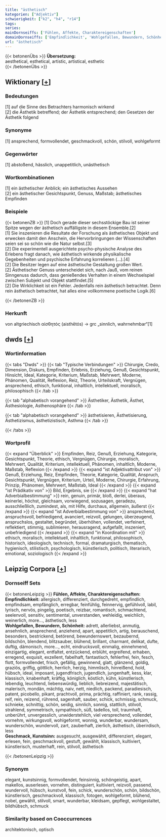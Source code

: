 ```yaml
---
title: "ästhetisch"
kategorien: ["Adjektiv"]
schwierigkeit: ["k2", "h4", "r14"]
tags:
series:
mainDornseiffs: ['Fühlen, Affekte, Charaktereigenschaften']
domainDornseiffs: ['Empfindlichkeit', 'Wohlgefallen, Bewundern, Schönheit', 'Geschmack, Kunstsinn']
url: "ästhetisch"
---
```


{{< betonenÜbs >}}
**Übersetzung:**  
aesthetical, esthetical, artistic, artistical, esthetic  
{{< /betonenÜbs >}}

## Wiktionary [[+](https://de.wiktionary.org/wiki/ästhetisch)]

### Bedeutungen
[1] auf die Sinne des Betrachters harmonisch wirkend  
[2] die Ästhetik betreffend; der Ästhetik entsprechend; den Gesetzen der Ästhetik folgend  

### Synonyme
[1] ansprechend, formvollendet, geschmackvoll, schön, stilvoll, wohlgeformt  

### Gegenwörter
[1] abstoßend, hässlich, unappetitlich, unästhetisch  

### Wortkombinationen
[1] ein ästhetischer Anblick; ein ästhetisches Aussehen  
[2] ein ästhetischer Gesichtspunkt, Genuss, Maßstab; ästhetisches Empfinden  

### Beispiele
{{< betonenZB >}}
[1] Doch gerade dieser sechsstöckige Bau ist seiner Spitze wegen der ästhetisch auffälligste in diesem Ensemble.[2]  
[1] Sie inszenieren die Resultate der Forschung als ästhetisches Objekt und erwecken damit den Anschein, die Hervorbringungen der Wissenschaften seien sei so schön wie die Natur selbst.[3]  
[2] Die experimentell ausgerichtete psycho-physische Analyse des Erlebens fragt danach, wie ästhetisch wirkende physikalische Gegebenheiten und psychische Erfahrung korrelieren (…).[4]  
[2] Die Besitzer legen auf eine ästhetische Gestaltung großen Wert.  
[2] Ästhetischer Genuss unterscheidet sich, nach Jauß, vom reinen Sinngenuss dadurch, dass genießendes Verhalten in einem Wechselspiel zwischen Subjekt und Objekt stattfindet.[5]  
[2] Die Wirklichkeit ist ein Fehler. Jedenfalls rein ästhetisch betrachtet. Denn rein ästhetisch betrachtet, hat alles eine vollkommene poetische Logik.[6]  

{{< /betonenZB >}}
### Herkunft
von altgriechisch αἰσθητός (aisthētós) → grc „sinnlich, wahrnehmbar“[1]  



## dwds [[+](https://www.dwds.de/wb/ästhetisch)]

### Wortinformation
{{< tabs "Dwds" >}}
{{< tab "Typische Verbindungen" >}}
Chirurgie, Credo, Dimension, Diskurs, Empfinden, Erlebnis, Erziehung, Genuß, Gesichtspunkt, Hinsicht, Ideal, Kategorie, Kriterium, Maßstab, Mehrwert, Moderne, Phänomen, Qualität, Reflexion, Reiz, Theorie, Urteilskraft, Vergnügen, ansprechend, ethisch, funktional, inhaltlich, intellektuell, moralisch, philosophisch
{{< /tab >}}

{{< tab "alphabetisch vorangehend" >}}
Ästhetiker, Ästhetik, Ästhet, Ästhesiologie, Asthenosphäre
{{< /tab >}}

{{< tab "alphabetisch vorangehend" >}}
ästhetisieren, Ästhetisierung, Ästhetizismus, ästhetizistisch, Asthma
{{< /tab >}}

{{< /tabs >}}

### Wortprofil
{{< expand "Überblick" >}} Empfinden, Reiz, Genuß, Erziehung, Kategorie, Gesichtspunkt, Theorie, ethisch, Vergnügen, Chirurgie, moralisch, Mehrwert, Qualität, Kriterium, intellektuell, Phänomen, inhaltlich, Moderne, Maßstab, Reflexion {{< /expand >}}
{{< expand "ist Adjektivattribut von" >}} Genuß, Erziehung, Reiz, Empfinden, Theorie, Kategorie, Qualität, Anspruch, Gesichtspunkt, Vergnügen, Kriterium, Urteil, Moderne, Chirurgie, Erfahrung, Prinzip, Phänomen, Mehrwert, Maßstab, Ideal {{< /expand >}}
{{< expand "ist Prädikativ von" >}} Bild, Ergebnis, sie {{< /expand >}}
{{< expand "hat Adverbialbestimmung" >}} rein, genuin, primär, bloß, derlei, überaus, keinerlei, höchst, gleichsam, vorwiegend, sozusagen, geradezu, ausschließlich, zumindest, als, mit Hilfe, durchaus, allgemein, äußerst {{< /expand >}}
{{< expand "ist Adverbialbestimmung von" >}} ansprechend, anspruchsvoll, befriedigend, avanciert, reizvoll, gelungen, überzeugend, anspruchslos, gestaltet, begründet, überhöhen, vollendet, verfeinert, reflektiert, stimmig, sublimieren, herausragend, aufgefaßt, inszeniert, unbefriedigend {{< /expand >}}
{{< expand "in Koordination mit" >}} ethisch, moralisch, intellektuell, inhaltlich, funktional, philosophisch, historisch, ideologisch, technisch, formal, dramaturgisch, thematisch, hygienisch, stilistisch, psychologisch, künstlerisch, politisch, literarisch, emotional, soziologisch {{< /expand >}}

## Leipzig Corpora [[+](https://corpora.uni-leipzig.de/en/res?word=ästhetisch&corpusId=deu_newscrawl-public_2018)]

### Dornseiff Sets
{{< betonenLeipzig >}}
**Fühlen, Affekte, Charaktereigenschaften:**  
**Empfindlichkeit:** allergisch, differenziert, durchgedreht, empfindlich, empfindsam, empfänglich, erregbar, feinfühlig, feinnervig, gefühlvoll, labil, lyrisch, nervös, pingelig, poetisch, reizbar, romantisch, schmachtend, seelenvoll, sensitiv, sentimental, unverstanden, wehleidig, weichlich, weinerlich, more..., ästhetisch, less  
**Wohlgefallen, Bewundern, Schönheit:** adrett, allerliebst, anmutig, ansehnlich, ansprechend, anziehend, apart, appetitlich, artig, berauschend, besonders, bestrickend, betörend, bewundernswert, bezaubernd, bildschön, blendend, blitzsauber, blühend, brillant, charmant, delikat, dufte, duftig, dämonisch, more..., echt, eindrucksvoll, einmalig, einnehmend, einzigartig, elegant, entfaltet, entzückend, erblüht, ergreifend, erhaben, erregend, exquisit, exzellent, fabelhaft, fantastisch, fehlerfrei, fein, fesch, flott, formvollendet, frisch, gefällig, gewinnend, glatt, glänzend, goldig, graziös, griffig, göttlich, herrlich, herzig, himmlisch, hinreißend, hold, hübsch, ideal, imposant, jugendfrisch, jugendlich, jungenhaft, kess, klar, klassisch, knabenhaft, kräftig, königlich, köstlich, kühn, künstlerisch, lebendig, leuchtend, liebenswürdig, lieblich, liebreizend, majestätisch, malerisch, mondän, mächtig, naiv, nett, niedlich, packend, paradiesisch, patent, picobello, pikant, prachtvoll, prima, prächtig, raffiniert, rank, rassig, reif, rein, reizend, rührend, sagenhaft, sauber, schick, schmissig, schmuck, schnieke, schnittig, schön, seidig, sinnlich, sonnig, stattlich, stilvoll, strahlend, symmetrisch, sympathisch, süß, tadellos, toll, traumhaft, unberührt, unvergesslich, unwiderstehlich, viel versprechend, vollendet, vornehm, wirkungsvoll, wohlgeformt, wonnig, wunderbar, wundersam, wunderschön, wundervoll, zart, zauberhaft, zierlich, ästhetisch, überirdisch, less  
**Geschmack, Kunstsinn:** ausgesucht, ausgewählt, differenziert, elegant, erlesen, fein, geschmackvoll, gestuft, gewählt, klassisch, kultiviert, künstlerisch, musterhaft, rein, stilvoll, ästhetisch  

{{< /betonenLeipzig >}}

### Synonym
elegant, kunstsinnig, formvollendet, feinsinnig, schöngeistig, apart, makellos, auserlesen, vornehm, distinguiert, kultiviert, reizvoll, passend, wundervoll, hübsch, kunstvoll, fein, schick, wunderschön, schön, bildschön, künstlerisch, geschmackvoll, klassisch, fotogen, wohlgeformt, blühend, nobel, gewählt, stilvoll, smart, wunderbar, kleidsam, gepflegt, wohlgestaltet, bildhübsch, schmuck


### Similarity based on Cooccurrences
architektonisch, optisch

